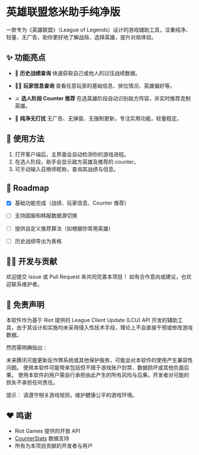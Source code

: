 

# 英雄联盟悠米助手纯净版

一款专为《英雄联盟》（League of Legends）设计的游戏辅助工具，注重纯净、轻量、无广告，助你更好地了解战局、选择英雄，提升对局体验。

## ✨ 功能亮点

* 📜 **历史战绩查询**
  快速获取自己或他人的过往战绩数据。

* 🧑‍💼 **玩家信息查询**
  查看任意玩家的基础信息、排位情况、英雄偏好等。

* ⚔️ **选人阶段 Counter 推荐**
  在选英雄阶段自动识别敌方阵容，并实时推荐克制英雄。

* 🧼 **纯净无打扰**
  无广告、无弹窗、无强制更新，专注实用功能，轻量稳定。

## 🚀 使用方法

1. 打开客户端后，主界面会自动检测你的游戏进程。
2. 在选人阶段，助手会显示敌方英雄及推荐的 counter。
3. 可手动输入召唤师昵称，查询其战绩与信息。


## 📅 Roadmap

* [x] 基础功能完成（战绩、玩家信息、Counter 推荐）
* [ ] 支持国服和韩服数据源切换
* [ ] 提供自定义推荐算法（如根据你常用英雄）
* [ ] 历史战绩导出为表格



## 🧑‍💻 开发与贡献

欢迎提交 Issue 或 Pull Request 来共同完善本项目！
如有合作意向或建议，也欢迎联系维护者。


## 📄 免责声明

本软件作为基于 Riot 提供的 League Client Update (LCU) API 开发的辅助工具，由于其设计和实施均未采用侵入性技术手段，理论上不会直接干预或修改游戏数据。

然而需明确指出：

未来腾讯可能更新反作弊系统或其他保护服务，可能会对本软件的使用产生兼容性问题。
使用本软件可能带来包括但不限于游戏账户封禁、数据损坏或其他负面后果。
使用本软件的用户需自行承担由此产生的所有风险与后果。开发者对可能的损失不承担任何责任。

提示： 请遵守相关游戏规则，维护健康公平的游戏环境。


## ❤️ 鸣谢

* Riot Games 提供的开放 API
* [CounterStats](https://www.counterstats.net/) 数据支持
* 所有为本项目贡献的开发者与用户

